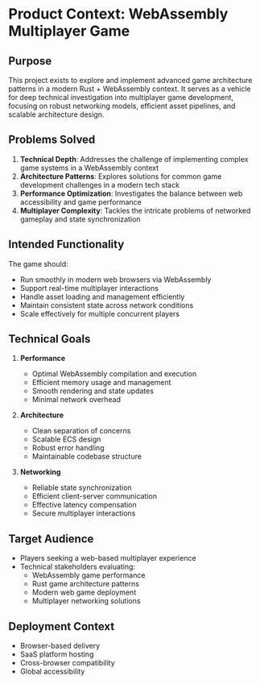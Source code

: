 # Product Context: WebAssembly Multiplayer Game

## Purpose
This project exists to explore and implement advanced game architecture patterns in a modern Rust + WebAssembly context. It serves as a vehicle for deep technical investigation into multiplayer game development, focusing on robust networking models, efficient asset pipelines, and scalable architecture design.

## Problems Solved
1. **Technical Depth**: Addresses the challenge of implementing complex game systems in a WebAssembly context
2. **Architecture Patterns**: Explores solutions for common game development challenges in a modern tech stack
3. **Performance Optimization**: Investigates the balance between web accessibility and game performance
4. **Multiplayer Complexity**: Tackles the intricate problems of networked gameplay and state synchronization

## Intended Functionality
The game should:
- Run smoothly in modern web browsers via WebAssembly
- Support real-time multiplayer interactions
- Handle asset loading and management efficiently
- Maintain consistent state across network conditions
- Scale effectively for multiple concurrent players

## Technical Goals
1. **Performance**
   - Optimal WebAssembly compilation and execution
   - Efficient memory usage and management
   - Smooth rendering and state updates
   - Minimal network overhead

2. **Architecture**
   - Clean separation of concerns
   - Scalable ECS design
   - Robust error handling
   - Maintainable codebase structure

3. **Networking**
   - Reliable state synchronization
   - Efficient client-server communication
   - Effective latency compensation
   - Secure multiplayer interactions

## Target Audience
- Players seeking a web-based multiplayer experience
- Technical stakeholders evaluating:
  - WebAssembly game performance
  - Rust game architecture patterns
  - Modern web game deployment
  - Multiplayer networking solutions

## Deployment Context
- Browser-based delivery
- SaaS platform hosting
- Cross-browser compatibility
- Global accessibility
